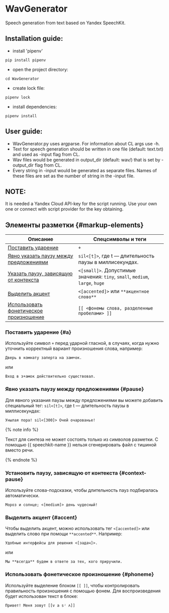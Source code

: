 # WavGenerator
Speech generation from text based on Yandex SpeechKit.


## Installation guide:

- install 'pipenv'

`pip install pipenv`
- open the project directory:

`cd WavGenerator`
- create lock file:

`pipenv lock`
- install dependencies:

`pipenv install`

## User guide:

- WavGenerator.py uses argparse. For information about CL args use -h.
- Text for speech generation should be written in one file (default: text.txt) and used as -input flag from CL.
- Wav files would be generated in output_dir (default: wav/) that is set by -output_dir flag from CL.
- Every string in -input would be generated as separate files. Names of these files are set as the number of string in the -input file.

## NOTE: 
It is needed a Yandex Cloud API-key for the script running.
Use your own one or connect with script provider for the key obtaining.


## Элементы разметки {#markup-elements}

| Описание | Спецсимволы и теги |
|---|---|
| [Поставить ударение](#a) | `+` |
| [Явно указать паузу между предложениями](#pause) | `sil<[t]>`, где t — длительность паузы в миллисекундах. |
| [Указать паузу, зависящую от контекста](#context-pause) | `<[small]>`. Допустимые значения: `tiny`, `small`, `medium`, `large`, `huge` |
| [Выделить акцент](#accent) | `<[accented]>` или `**акцентное слово**` |
| [Использовать фонетическое произношение](#phoneme) | `[[ <фонемы слова, разделенные пробелами> ]]` |

### Поставить ударение {#a}

Используйте символ `+` перед ударной гласной, в случаях, когда нужно уточнить корректный вариант произношения слова, например:

```text
Дверь в комнату заперта на зам+ок.
```

или

```text
Вход в з+амок действительно существовал.
```

### Явно указать паузу между предложениями {#pause}

Для явного указания паузы между предложениями вы можете добавить специальный тег: `sil<[t]>`, где t — длительность паузы в миллисекундах:

```text
Унылая пора! sil<[300]> Очей очарованье!
```

{% note info %}

Текст для синтеза не может состоять только из символов разметки. С помощью {{ speechkit-name }} нельзя сгенерировать файл с тишиной вместо речи.

{% endnote %}

### Установить паузу, зависящую от контекста {#context-pause}

Используйте слова-подсказки, чтобы длительность пауз подбиралась автоматически.

```
Мороз и солнце; <[medium]> день чудесный!
```

### Выделить акцент {#accent}

Чтобы выделить акцент, можно использовать тег `<[accented]>` или выделить слово при помощи ``**accented**``. Например:

```text
Удобные интерфейсы для решения <[задач]>.
```

или

```text
Мы **всегда** будем в ответе за тех, кого приручили.
```

### Использовать фонетическое произношение {#phoneme}

Используйте выделение блоком `[[ ]]`, чтобы контролировать правильность произношения с помощью фонем. Для воспроизведения будет использован текст в блоке:

```text
Привет! Меня зовут [[v a sʲ ʌ]]
```
